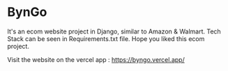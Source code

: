 # BynGo
It's an ecom website project in Django, similar to Amazon & Walmart.
Tech Stack can be seen in Requirements.txt file.
Hope you liked this ecom project.


Visit the website on the vercel app : https://byngo.vercel.app/
